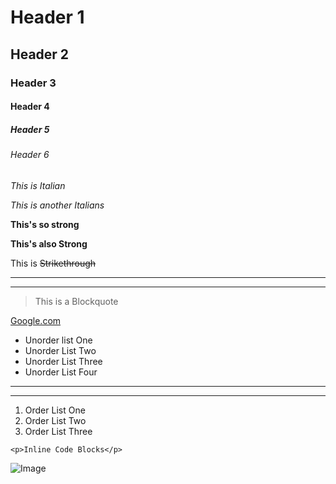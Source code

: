 <!-- Heading-->
# Header 1
## Header 2
### Header 3
#### Header 4
##### Header 5
###### Header 6

<!--italians-->
_This is Italian_ 

*This is another Italians*

<!--Strong-->
**This's so strong**

__This's also Strong__

<!--Strikethrough-->
This is ~~Strikethrough~~   

<!--Horizontal Line-->

___
___

<!--Blockquote-->
>This is a Blockquote

<!--This's a Link-->
[Google.com](http://google.com "Google.com")


<!--Unorder List-->
* Unorder list One 
* Unorder List Two 
* Unorder List Three
* Unorder List Four

___
___

<!--Order List-->
1. Order List One 
1. Order List Two
1. Order List Three

<!--inline Code Blocks-->
`<p>Inline Code Blocks</p>`

<!--Image-->
![Image](aston.jpg)

